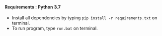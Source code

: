 #### Requirements : Python 3.7
- Install all dependencies by typing `pip install -r requirements.txt` on terminal.  
- To run program, type `run.bat` on terminal.  
